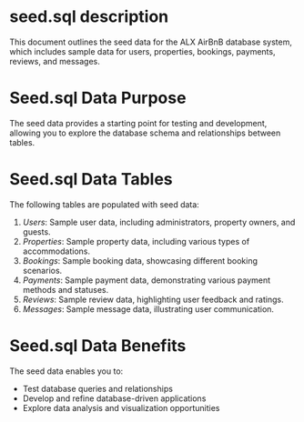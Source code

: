 # seed.sql description

This document outlines the seed data for the ALX AirBnB database system, which includes sample data for users, properties, bookings, payments, reviews, and messages.

# Seed.sql Data Purpose

The seed data provides a starting point for testing and development, allowing you to explore the database schema and relationships between tables.

# Seed.sql Data Tables

The following tables are populated with seed data:

1. *Users*: Sample user data, including administrators, property owners, and guests.
2. *Properties*: Sample property data, including various types of accommodations.
3. *Bookings*: Sample booking data, showcasing different booking scenarios.
4. *Payments*: Sample payment data, demonstrating various payment methods and statuses.
5. *Reviews*: Sample review data, highlighting user feedback and ratings.
6. *Messages*: Sample message data, illustrating user communication.

# Seed.sql Data Benefits

The seed data enables you to:

- Test database queries and relationships
- Develop and refine database-driven applications
- Explore data analysis and visualization opportunities

